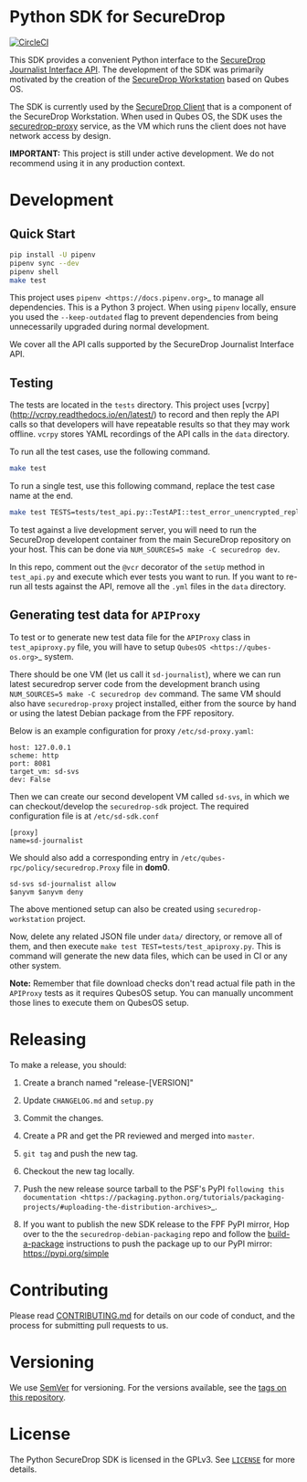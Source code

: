 # Python SDK for SecureDrop

[![CircleCI](https://circleci.com/gh/freedomofpress/securedrop-sdk/tree/master.svg?style=svg)](https://circleci.com/gh/freedomofpress/securedrop-sdk/tree/master)

This SDK provides a convenient Python interface to the [SecureDrop Journalist Interface API](https://docs.securedrop.org/en/latest/development/journalist_api.html). The development of the SDK was primarily motivated by the creation of the [SecureDrop Workstation](https://github.com/freedomofpress/securedrop-workstation) based on Qubes OS.

The SDK is currently used by the [SecureDrop Client](https://github.com/freedomofpress/securedrop-client) that is a component of the SecureDrop Workstation. When used in Qubes OS, the SDK uses the [securedrop-proxy](https://github.com/freedomofpress/securedrop-proxy) service, as the VM which runs the client does not have network access by design.

**IMPORTANT:** This project is still under active development. We do not recommend using it in any production context.

# Development

## Quick Start

```bash
pip install -U pipenv
pipenv sync --dev
pipenv shell
make test
```

This project uses `pipenv <https://docs.pipenv.org>`_ to manage all dependencies.
This is a Python 3 project. When using ``pipenv`` locally, ensure you used the ``--keep-outdated``
flag to prevent dependencies from being unnecessarily upgraded during normal development.

We cover all the API calls supported by the SecureDrop Journalist Interface API.

## Testing

The tests are located in the `tests` directory. This project uses [vcrpy]
(http://vcrpy.readthedocs.io/en/latest/) to record and then reply the API calls so that
developers will have repeatable results so that they may work offline. `vcrpy` stores YAML
recordings of the API calls in the `data` directory. 

To run all the test cases, use the following command.

```bash
make test
```

To run a single test, use this following command, replace the test case name at the end.

```bash
make test TESTS=tests/test_api.py::TestAPI::test_error_unencrypted_reply
```

To test against a live development server, you will need to run the SecureDrop
developent container from the main SecureDrop repository on your host. This
can be done via `NUM_SOURCES=5 make -C securedrop dev`.

In this repo, comment out the `@vcr` decorator of the `setUp` method in
`test_api.py` and execute which ever tests you want to run. If you want to
re-run all tests against the API, remove all the `.yml` files in the
`data` directory.

## Generating test data for `APIProxy`

To test or to generate new test data file for the `APIProxy` class in
`test_apiproxy.py` file, you will have to setup
`QubesOS <https://qubes-os.org>`_ system.

There should be one VM (let us call it `sd-journalist`), where we can run
latest securedrop server code from the development branch using
``NUM_SOURCES=5 make -C securedrop dev`` command. The same VM should also have
`securedrop-proxy` project installed, either from the source by hand or using
the latest Debian package from the FPF repository.

Below is an example configuration for proxy `/etc/sd-proxy.yaml`:

```
host: 127.0.0.1
scheme: http
port: 8081
target_vm: sd-svs
dev: False
```

Then we can create our second developent VM called `sd-svs`, in which we can checkout/develop
the `securedrop-sdk` project. The required configuration file is at `/etc/sd-sdk.conf`

```
[proxy]
name=sd-journalist
```

We should also add a corresponding entry in `/etc/qubes-rpc/policy/securedrop.Proxy` file
in **dom0**.

```
sd-svs sd-journalist allow
$anyvm $anyvm deny
```

The above mentioned setup can also be created using `securedrop-workstation` project.

Now, delete any related JSON file under `data/` directory, or remove all of
them, and then execute ``make test TEST=tests/test_apiproxy.py``. This is
command will generate the new data files, which can be used in CI or any other
system.

**Note:** Remember that file download checks don't read actual file path in the `APIProxy` tests as it requires QubesOS setup. You can manually uncomment those lines to execute them on QubesOS setup.

# Releasing

To make a release, you should:

1. Create a branch named "release-[VERSION]"
2. Update `CHANGELOG.md` and `setup.py`
3. Commit the changes.
4. Create a PR and get the PR reviewed and merged into ``master``.
5. ``git tag`` and push the new tag.
6. Checkout the new tag locally.
7. Push the new release source tarball to the PSF's PyPI `following this documentation <https://packaging.python.org/tutorials/packaging-projects/#uploading-the-distribution-archives>`_.

8. If you want to publish the new SDK release to the FPF PyPI mirror, Hop over to the the `securedrop-debian-packaging` repo and follow the [build-a-package](https://github.com/freedomofpress/securedrop-debian-packaging/blob/master/README.md#build-a-package) instructions to push the package up to our PyPI mirror: https://pypi.org/simple

# Contributing

Please read [CONTRIBUTING.md](https://github.com/freedomofpress/securedrop-sdk/blob/master/CONTRIBUTING.md) for details on our code of conduct, and the process for submitting pull requests to us.

# Versioning

We use [SemVer](http://semver.org/) for versioning. For the versions available, see the [tags on this repository](https://github.com/freedomofpress/securedrop-sdk/tags). 

# License

The Python SecureDrop SDK is licensed in the GPLv3. See [`LICENSE`](./LICENSE) for more details.

